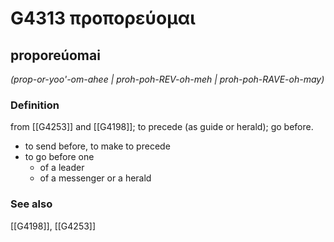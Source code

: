 # G4313 προπορεύομαι

## proporeúomai

_(prop-or-yoo'-om-ahee | proh-poh-REV-oh-meh | proh-poh-RAVE-oh-may)_

### Definition

from [[G4253]] and [[G4198]]; to precede (as guide or herald); go before.

- to send before, to make to precede
- to go before one
  - of a leader
  - of a messenger or a herald

### See also

[[G4198]], [[G4253]]

